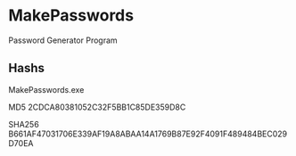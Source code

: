 # MakePasswords
Password Generator Program

## Hashs

MakePasswords.exe

MD5       2CDCA80381052C32F5BB1C85DE359D8C

SHA256    B661AF47031706E339AF19A8ABAA14A1769B87E92F4091F489484BEC029D70EA